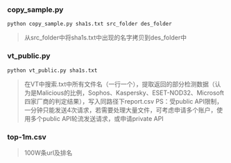 ### copy_sample.py
```
python copy_sample.py sha1s.txt src_folder des_folder
```
> 从src_folder中将sha1s.txt中出现的名字拷贝到des_folder中


### vt_public.py
```
python vt_public.py sha1s.txt
```
> 在VT中搜索.txt中所有文件名（一行一个），提取返回的部分检测数据（认为是Malicious的比例，Sophos、Kaspersky、ESET-NOD32、Microsoft四家厂商的判定结果），写入同路径下report.csv
> PS：受public API限制，一分钟只能发送4次请求，若需要处理大量文件，可考虑申请多个账户，使用多个public API轮流发送请求，或申请private API


### top-1m.csv  
> 100W条url及排名

